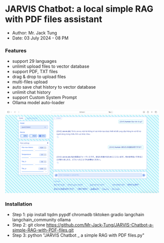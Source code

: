 # JARVIS Chatbot: a local simple RAG with PDF files assistant
- Author: Mr. Jack Tung
- Date: 03 July 2024 - 08 PM

### Features
- support 29 languages
- unlimit upload files to vector database
- support PDF, TXT files
- drag & drop to upload files
- multi-files upload
- auto save chat history to vector database
- unlimit chat history
- support Custom System Prompt
- Ollama model auto-loader

![alt-text](https://github.com/Mr-Jack-Tung/JARVIS-Chatbot-a-simple-RAG-with-PDF-files/blob/main/JARVIS%20Chatbot%20_%20Screenshot%202024-07-03.png)

### Installation
- Step 1: pip install tqdm pypdf chromadb tiktoken gradio langchain langchain_community ollama
- Step 2: git clone https://github.com/Mr-Jack-Tung/JARVIS-Chatbot-a-simple-RAG-with-PDF-files.git
- Step 3: python "JARVIS Chatbot _ a simple RAG with PDF files.py"
